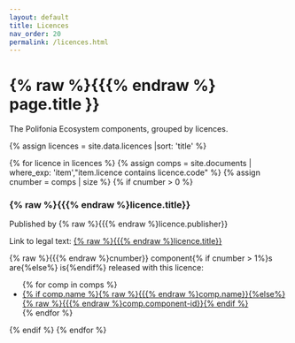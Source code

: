 ```yaml
---
layout: default
title: Licences
nav_order: 20
permalink: /licences.html
---
```


# {% raw %}{{{% endraw %} page.title }}

The Polifonia Ecosystem components, grouped by licences.


<div id="chart_container_software"></div>
<script>
anychart.onDocumentReady(function() {
    // set the data
    var data = [
        {x: "Apache 2.0", value: 12},
        {x: "CC0 Universal ", value: 2},
        {x: "CC Attribution", value: 9},
        {x: "CC Attribution-NonCommercial", value: 1},
        {x: "ISC License", value: 1}
    ];
    // create the chart
    var chart = anychart.pie3d();
    // set the chart title
    // chart.title("Polifonia Project Components by Type");
    // add the data
    chart.data(data);
    // sort elements
    chart.sort("desc");  
    // set legend position
    chart.legend().position("right");
    // set items layout
    chart.legend().itemsLayout("vertical");
    // display the chart in the container
    chart.container('chart_container_software');
    chart.draw();
  });
  </script>




{% assign licences = site.data.licences |sort: 'title' %}

{% for licence in licences %}
  {% assign comps = site.documents  | where_exp: 'item',"item.licence contains licence.code" %}
  {% assign cnumber = comps | size %}
  {% if cnumber > 0 %}
### {% raw %}{{{% endraw %}licence.title}}

Published by {% raw %}{{{% endraw %}licence.publisher}}

Link to legal text: <a href="{% raw %}{{{% endraw %}licence.link}}">{% raw %}{{{% endraw %}licence.title}}</a>

{% raw %}{{{% endraw %}cnumber}} component{% if cnumber > 1%}s are{%else%} is{%endif%} released with this licence:
<ul>
 {% for comp in comps %}
 <li><a href="{% raw %}{{{% endraw %}comp.url | relative_url}}">
     {% if comp.name %}{% raw %}{{{% endraw %}comp.name}}{%else%}{% raw %}{{{% endraw %}comp.component-id}}{% endif %}
     </a>
 </li>
 {% endfor %}
</ul>
   {% endif %}
{% endfor %}